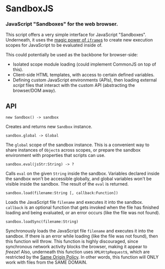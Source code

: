 SandboxJS
=========
### JavaScript "Sandboxes" for the web browser.

This script offers a very simple interface for JavaScript "Sandboxes".
Underneath, it uses the [magic power of `iframe`s][DeanEdwards] to create
new execution scopes for JavaScript to be evaluated inside of.

This could potentially be used as the backbone for browser-side:

 * Isolated scope module loading (could implement CommonJS on top of this).
 * Client-side HTML templates, with access to certain defined variables.
 * Defining custom JavaScript environments (APIs), then loading external
   _script_ files that interact with the custom API (abstracting the browser/DOM away).


API
---

    new Sandbox() -> sandbox

Creates and returns new `Sandbox` instance.

    sandbox.global -> Global

The `global` scope of the sandbox instance. This is a convenient way
to share instances of `Object`s across scopes, or prepare the sandbox
environment with properties that scripts can use.

    sandbox.eval(jsStr:String) -> ?

Calls `eval` on the given `String` inside the sandbox. Variables declared
inside the sandbox won't be accessible globally, and global variables won't
be visible inside the sandbox. The result of the `eval` is returned.

    sandbox.load(filename:String [, callback:Function])

Loads the JavaScript file `filename` and executes it into the sandbox. `callback`
is an optional function that gets invoked when the file has finished loading and
being evaluated, or an error occurs (like the file was not found).

    sandbox.loadSync(filename:String)

Synchronously loads the JavaScript file `filename` and executes it into the
sandbox. If there is an error while loading (like the file was not found),
then this function will throw. This function is highly discouraged, since synchronous network
activity blocks the browser, making it appear to _freeze_! Also, underneath
this function uses `XMLHttpRequest`s, which are restricted by the [Same Origin Policy][SameOriginPolicy].
In other words, this function will ONLY work with files from the SAME DOMAIN.

[DeanEdwards]: http://dean.edwards.name/weblog/2006/11/sandbox/
[SameOriginPolicy]: http://en.wikipedia.org/wiki/Same_origin_policy